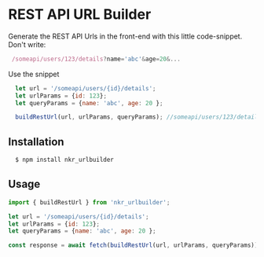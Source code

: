 # REST API URL Builder

Generate the REST API Urls in the front-end with this little code-snippet.
Don't write:
 ```javascript
  /someapi/users/123/details?name='abc'&age=20&...
 ```

 Use the snippet

```javascript
  let url = '/someapi/users/{id}/details';
  let urlParams = {id: 123};
  let queryParams = {name: 'abc', age: 20 };

  buildRestUrl(url, urlParams, queryParams); //someapi/users/123/details?name='abc'&age=20&...
```


## Installation

```javascript
  $ npm install nkr_urlbuilder
```



## Usage

```javascript
import { buildRestUrl } from 'nkr_urlbuilder';

let url = '/someapi/users/{id}/details';
let urlParams = {id: 123};
let queryParams = {name: 'abc', age: 20 };

const response = await fetch(buildRestUrl(url, urlParams, queryParams));
```
